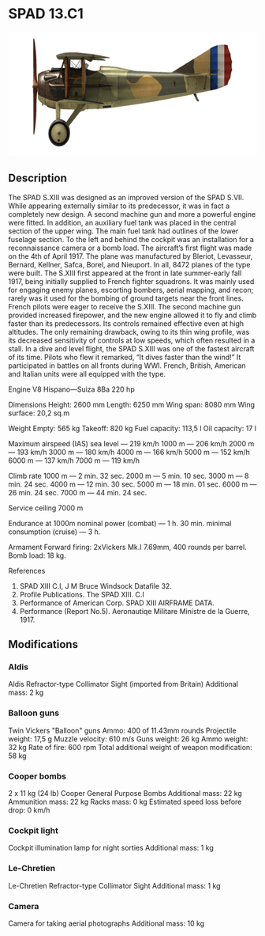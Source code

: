 # SPAD 13.C1

![spad13](../images/spad13.png)

## Description

The SPAD S.XIII was designed as an improved version of the SPAD S.VII. While appearing externally similar to its predecessor, it was in fact a completely new design. A second machine gun and more a powerful engine were fitted. In addition, an auxiliary fuel tank was placed in the central section of the upper wing. The main fuel tank had outlines of the lower fuselage section. To the left and behind the cockpit was an installation for a reconnaissance camera or a bomb load. The aircraft’s first flight was made on the 4th of April 1917. The plane was manufactured by Bleriot, Levasseur, Bernard, Kellner, Safca, Borel, and Nieuport. In all, 8472 planes of the type were built.
The S.XIII first appeared at the front in late summer-early fall 1917, being initially supplied to French fighter squadrons. It was mainly used for engaging enemy planes, escorting bombers, aerial mapping, and recon; rarely was it used for the bombing of ground targets near the front lines.
French pilots were eager to receive the S.XIII. The second machine gun provided increased firepower, and the new engine allowed it to fly and climb faster than its predecessors. Its controls remained effective even at high altitudes. The only remaining drawback, owing to its thin wing profile, was its decreased sensitivity of controls at low speeds, which often resulted in a stall. In a dive and level flight, the SPAD S.XIII was one of the fastest aircraft of its time. Pilots who flew it remarked, “It dives faster than the wind!” It participated in battles on all fronts during WWI. French, British, American and Italian units were all equipped with the type.


Engine
V8 Hispano—Suiza 8Ba 220 hp

Dimensions
Height: 2600 mm
Length: 6250 mm
Wing span: 8080 mm
Wing surface: 20,2 sq.m

Weight
Empty: 565 kg
Takeoff: 820 kg
Fuel capacity: 113,5 l
Oil capacity: 17 l

Maximum airspeed (IAS)
sea level — 219 km/h
1000 m — 206 km/h
2000 m — 193 km/h
3000 m — 180 km/h
4000 m — 166 km/h
5000 m — 152 km/h
6000 m — 137 km/h
7000 m — 119 km/h

Climb rate
1000 m — 2 min. 32 sec.
2000 m — 5 min. 10 sec.
3000 m — 8 min. 24 sec.
4000 m — 12 min. 30 sec.
5000 m — 18 min. 01 sec.
6000 m — 26 min. 24 sec.
7000 m — 44 min. 24 sec.

Service ceiling 7000 m

Endurance at 1000m
nominal power (combat) — 1 h. 30 min.
minimal consumption (cruise) — 3 h.

Armament
Forward firing:  2хVickers Mk.I 7.69mm,  400 rounds per barrel.
Bomb load:  18 kg.

References
1) SPAD XIII C.I, J M Bruce Windsock Datafile 32.
2) Profile Publications. The SPAD XIII. C.I
3) Performance of American Corp. SPAD XIII AIRFRAME DATA.
4) Performance (Report No.5). Aeronautiqe Militare  Ministre de la Guerre, 1917.

## Modifications


### Aldis

Aldis Refractor-type Collimator Sight (imported from Britain)
Additional mass: 2 kg


### Balloon guns

Twin Vickers "Balloon" guns
Ammo: 400 of 11.43mm rounds
Projectile weight: 17,5 g
Muzzle velocity: 610 m/s
Guns weight: 26 kg
Ammo weight: 32 kg
Rate of fire: 600 rpm
Total additional weight of weapon modification: 58 kg


### Cooper bombs

2 x 11 kg (24 lb) Cooper General Purpose Bombs
Additional mass: 22 kg
Ammunition mass: 22 kg
Racks mass: 0 kg
Estimated speed loss before drop: 0 km/h


### Cockpit light

Cockpit illumination lamp for night sorties
Additional mass: 1 kg


### Le-Chretien

Le-Chretien Refractor-type Collimator Sight
Additional mass: 1 kg


### Camera

Camera for taking aerial photographs
Additional mass: 10 kg
